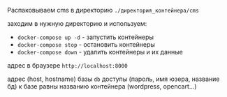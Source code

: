 Распаковываем cms в директорию `./директория_контейнера/cms`

заходим в нужную директорию и используем:
* `docker-compose up -d` - запустить контейнеры
* `docker-compose stop` - остановить контейнеры
* `docker-compose down` - удалить контейнеры и их данные

адрес в браузере `http://localhost:8000`

адрес (host, hostname) базы `db`
доступы (пароль, имя юзера, название бд) к базе равны названию контейнера (wordpress, opencart...)
